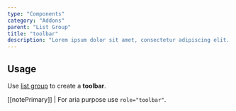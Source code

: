 ```yaml
---
type: "Components"
category: "Addons"
parent: "List Group"
title: "toolbar"
description: "Lorem ipsum dolor sit amet, consectetur adipiscing elit. Nunc tempus laoreet leo sit amet iaculis."
---
```


## Usage

Use [list group](/components/core/list-group) to create a **toolbar**.

[[notePrimary]]
| For aria purpose use `role="toolbar"`.

<demo>
  <demovanilla src="vanilla/components/core/navigation/toolbar">
  </demovanilla>
</demo>
